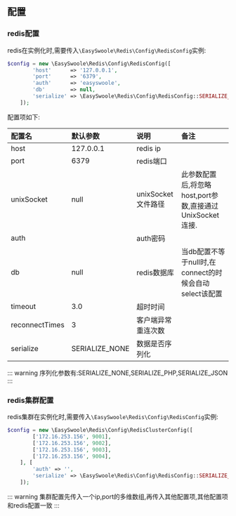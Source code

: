 ## 配置

### redis配置
redis在实例化时,需要传入`\EasySwoole\Redis\Config\RedisConfig`实例:

```php
$config = new \EasySwoole\Redis\Config\RedisConfig([
        'host'      => '127.0.0.1',
        'port'      => '6379',
        'auth'      => 'easyswoole',
        'db'        => null,
        'serialize' => \EasySwoole\Redis\Config\RedisConfig::SERIALIZE_NONE
    ]);
```

配置项如下:

| 配置名         | 默认参数           | 说明             | 备注                                               |
|:---------------|:-------------------|:-----------------|:---------------------------------------------------|
| host           | 127.0.0.1          | redis ip         |                                                    |
| port           | 6379               | redis端口        |                                                    |
| unixSocket     | null               | unixSocket文件路径        | 此参数配置后,将忽略host,port参数,直接通过UnixSocket连接.                                                   |
| auth           |                    | auth密码         |                                                    |
| db             | null               | redis数据库      | 当db配置不等于null时,在connect的时候会自动select该配置 |
| timeout        | 3.0                | 超时时间         |                                                    |
| reconnectTimes | 3                  | 客户端异常重连次数 |                                                    |
| serialize      | SERIALIZE_NONE     | 数据是否序列化    |                                                    |


::: warning
序列化参数有:SERIALIZE_NONE,SERIALIZE_PHP,SERIALIZE_JSON
:::


### redis集群配置
redis集群在实例化时,需要传入`\EasySwoole\Redis\Config\RedisConfig`实例:

```php
$config = new \EasySwoole\Redis\Config\RedisClusterConfig([
        ['172.16.253.156', 9001],
        ['172.16.253.156', 9002],
        ['172.16.253.156', 9003],
        ['172.16.253.156', 9004],
    ], [
        'auth' => '',
        'serialize' => \EasySwoole\Redis\Config\RedisConfig::SERIALIZE_PHP
    ]);
```
::: warning
集群配置先传入一个ip,port的多维数组,再传入其他配置项,其他配置项和redis配置一致
:::

